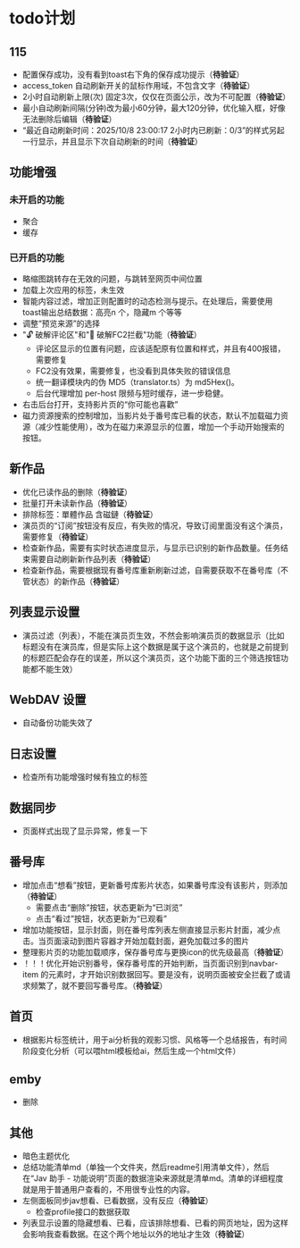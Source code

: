 # todo计划
## 115
- 配置保存成功，没有看到toast右下角的保存成功提示（**待验证**）
- access_token 自动刷新开关的鼠标作用域，不包含文字（**待验证**）
- 2小时自动刷新上限(次) 固定3次，仅仅在页面公示，改为不可配置（**待验证**）
- 最小自动刷新间隔(分钟)改为最小60分钟，最大120分钟，优化输入框，好像无法删除后编辑（**待验证**）
- “最近自动刷新时间：2025/10/8 23:00:17 2小时内已刷新：0/3”的样式另起一行显示，并且显示下次自动刷新的时间（**待验证**）
  
## 功能增强
### 未开启的功能
- 聚合
- 缓存
  
### 已开启的功能
- 略缩图跳转存在无效的问题，与跳转至网页中间位置
- 加载上次应用的标签，未生效
- 智能内容过滤，增加正则配置时的动态检测与提示。在处理后，需要使用toast输出总结数据：高亮n 个，隐藏m 个等等
- 调整“预览来源”的选择
- "🔓 破解评论区"和"🚫 破解FC2拦截"功能（**待验证**）
  - 评论区显示的位置有问题，应该适配原有位置和样式，并且有400报错，需要修复
  - FC2没有效果，需要修复，也没看到具体失败的错误信息
  - 统一翻译模块内的伪 MD5（translator.ts）为 md5Hex()。
  - 后台代理增加 per-host 限频与短时缓存，进一步稳健。
- 右击后台打开，支持影片页的“你可能也喜歡”
- 磁力资源搜索的控制增加，当影片处于番号库已看的状态，默认不加载磁力资源（减少性能使用），改为在磁力来源显示的位置，增加一个手动开始搜索的按钮。

## 新作品
- 优化已读作品的删除（**待验证**）
- 批量打开未读新作品（**待验证**）
- 排除标签：單體作品 含磁鏈（**待验证**）
- 演员页的“订阅”按钮没有反应，有失败的情况，导致订阅里面没有这个演员，需要修复（**待验证**）
- 检查新作品，需要有实时状态进度显示，与显示已识别的新作品数量。任务结束需要自动刷新新作品列表（**待验证**）
- 检查新作品，需要根据现有番号库重新刷新过滤，自需要获取不在番号库（不管状态）的新作品（**待验证**）

## 列表显示设置
- 演员过滤（列表），不能在演员页生效，不然会影响演员页的数据显示（比如标题没有在演员库，但是实际上这个数据是属于这个演员的，也就是之前提到的标题匹配会存在的误差，所以这个演员页，这个功能下面的三个筛选按钮功能都不能生效）
  
## WebDAV 设置
- 自动备份功能失效了
  
## 日志设置
- 检查所有功能增强时候有独立的标签

## 数据同步
- 页面样式出现了显示异常，修复一下

## 番号库
- 增加点击“想看”按钮，更新番号库影片状态，如果番号库没有该影片，则添加（**待验证**）
  - 需要点击“删除”按钮，状态更新为“已浏览”
  - 点击“看过”按钮，状态更新为“已观看”
- 增加功能按钮，显示封面，则在番号库列表左侧直接显示影片封面，减少点击。当页面滚动到图片容器才开始加载封面，避免加载过多的图片
- 整理影片页的功能加载顺序，保存番号库与更换icon的优先级最高（**待验证**）
- ！！！优化开始识别番号，保存番号库的开始判断，当页面识别到navbar-item 的元素时，才开始识别数据回写。要是没有，说明页面被安全拦截了或请求频繁了，就不要回写番号库。（**待验证**）

## 首页
- 根据影片标签统计，用于ai分析我的观影习惯、风格等一个总结报告，有时间阶段变化分析（可以喂html模板给ai，然后生成一个html文件）

## emby
- 删除
  
## 其他
- 暗色主题优化
- 总结功能清单md（单独一个文件夹，然后readme引用清单文件），然后在“Jav 助手 - 功能说明”页面的数据渲染来源就是清单md。清单的详细程度就是用于普通用户查看的，不用很专业性的内容。
- 左侧面板同步jav想看、已看数据，没有反应（**待验证**）
  - 检查profile接口的数据获取
- 列表显示设置的隐藏想看、已看，应该排除想看、已看的网页地址，因为这样会影响我查看数据。在这个两个地址以外的地址才生效（**待验证**）